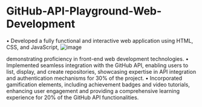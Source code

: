 # GitHub-API-Playground-Web-Development
•	Developed a fully functional and interactive web application using HTML, CSS, and JavaScript, 
![image](https://github.com/Mss-pri17/GitHub-API-Playground-Web-Development/assets/151165406/8d6ef769-3f4e-4d17-963e-0a9d00158f17)

  demonstrating proficiency in front-end web development technologies.
•	Implemented seamless integration with the GitHub API, enabling users to list, display, and create repositories, 
  showcasing expertise in API integration and authentication mechanisms for 30% of the project.
•	Incorporated gamification elements, including achievement badges and video tutorials, enhancing user engagement and 
  providing a comprehensive learning experience for 20% of the GitHub API functionalities.
